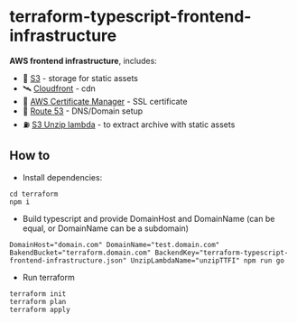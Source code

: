 # terraform-typescript-frontend-infrastructure

**AWS frontend infrastructure**, includes: 

- 🏢 [S3](https://aws.amazon.com/s3/) - storage for static assets
- 🛰 [Cloudfront](https://aws.amazon.com/cloudfront/) - cdn
- 🗿 [AWS Certificate Manager](https://aws.amazon.com/certificate-manager/) - SSL certificate
- 🚏 [Route 53](https://aws.amazon.com/route53/) - DNS/Domain setup
- ⛽️ [S3 Unzip lambda](https://github.com/zaqqaz/terraform-s3-unzip) - to extract archive with static assets

## How to

- Install dependencies:
```
cd terraform
npm i
```

- Build typescript and provide DomainHost and DomainName (can be equal, or DomainName can be a subdomain)
```
DomainHost="domain.com" DomainName="test.domain.com" BakendBucket="terraform.domain.com" BackendKey="terraform-typescript-frontend-infrastructure.json" UnzipLambdaName="unzipTTFI" npm run go
```

- Run terraform
```
terraform init
terraform plan
terraform apply
``` 
